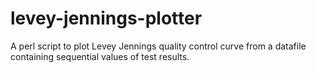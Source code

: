 # levey-jennings-plotter
A perl script to plot Levey Jennings quality control curve from a datafile containing sequential values of test results.
